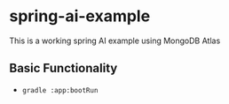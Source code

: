 # spring-ai-example

This is a working spring AI example using MongoDB Atlas

## Basic Functionality

* `gradle :app:bootRun`